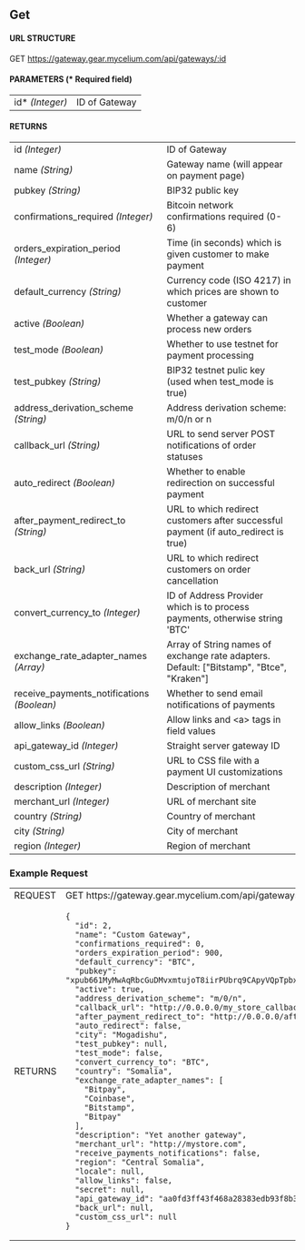 ## Get

#### URL STRUCTURE

GET https://gateway.gear.mycelium.com/api/gateways/:id

#### PARAMETERS (* Required field)

<table>
  <tr>
    <td>id* <i>(Integer)</i></td>
    <td>ID of Gateway</td>
</table>

#### RETURNS

<table>
  <tr>
    <td>id <i>(Integer)</i></td>
    <td>ID of Gateway</td>
  <tr>
    <td>name <i>(String)</i></td>
    <td>Gateway name (will appear on payment page)</td>
  <tr>
    <td>pubkey <i>(String)</i></td>
    <td>BIP32 public key</td>
  <tr>
    <td>confirmations_required <i>(Integer)</i></td>
    <td>Bitcoin network confirmations required (0-6)</td>
  <tr>
    <td>orders_expiration_period <i>(Integer)</i></td>
    <td>Time (in seconds) which is given customer to make payment</td>
  <tr>
    <td>default_currency <i>(String)</i></td>
    <td>Currency code (ISO 4217) in which prices are shown to customer</td>
  <tr>
    <td>active <i>(Boolean)</i></td>
    <td>Whether a gateway can process new orders</td>
  <tr>
    <td>test_mode <i>(Boolean)</i></td>
    <td>Whether to use testnet for payment processing</td>
  <tr>
    <td>test_pubkey <i>(String)</i></td>
    <td>BIP32 testnet pulic key (used when test_mode is true)</td>
  <tr>
    <td>address_derivation_scheme <i>(String)</i></td>
    <td>Address derivation scheme: m/0/n or n</td>
  <tr>
    <td>callback_url <i>(String)</i></td>
    <td>URL to send server POST notifications of order statuses</td>
  <tr>
    <td>auto_redirect <i>(Boolean)</i></td>
    <td>Whether to enable redirection on successful payment</td>
  <tr>
    <td>after_payment_redirect_to <i>(String)</i></td>
    <td>URL to which redirect customers after successful payment (if auto_redirect is true)</td>
  <tr>
    <td>back_url <i>(String)</i></td>
    <td>URL to which redirect customers on order cancellation</td>
  <tr>
    <td>convert_currency_to <i>(Integer)</i></td>
    <td>ID of Address Provider which is to process payments, otherwise string &#39;BTC&#39;</td>
  <tr>
    <td>exchange_rate_adapter_names <i>(Array)</i></td>
    <td>Array of String names of exchange rate adapters. Default: [&quot;Bitstamp&quot;, &quot;Btce&quot;, &quot;Kraken&quot;]</td>
  <tr>
    <td>receive_payments_notifications <i>(Boolean)</i></td>
    <td>Whether to send email notifications of payments</td>
  <tr>
    <td>allow_links <i>(Boolean)</i></td>
    <td>Allow links and &lt;a&gt; tags in field values</td>
  <tr>
    <td>api_gateway_id <i>(Integer)</i></td>
    <td>Straight server gateway ID</td>
  <tr>
    <td>custom_css_url <i>(String)</i></td>
    <td>URL to CSS file with a payment UI customizations</td>
  <tr>
    <td>description <i>(Integer)</i></td>
    <td>Description of merchant</td>
  <tr>
    <td>merchant_url <i>(Integer)</i></td>
    <td>URL of merchant site</td>
  <tr>
    <td>country <i>(String)</i></td>
    <td>Country of merchant</td>
  <tr>
    <td>city <i>(String)</i></td>
    <td>City of merchant</td>
  <tr>
    <td>region <i>(Integer)</i></td>
    <td>Region of merchant</td>
</table>

### Example Request

<table>
  <tr>
    <td>REQUEST</td>
    <td>GET https://gateway.gear.mycelium.com/api/gateways/2</td>
  <tr>
    <td>RETURNS</td>
    <td><pre><code>{
  "id": 2,
  "name": "Custom Gateway",
  "confirmations_required": 0,
  "orders_expiration_period": 900,
  "default_currency": "BTC",
  "pubkey": "xpub661MyMwAqRbcGuDMvxmtujoT8iirPUbrq9CApyVQpTpbxkFSBwNo1qubb4sYP63wD8X8NnDf4N8aKRpoa5P4PGb1H6q7rA3p9kiJn3aagva",
  "active": true,
  "address_derivation_scheme": "m/0/n",
  "callback_url": "http://0.0.0.0/my_store_callback",
  "after_payment_redirect_to": "http://0.0.0.0/after_payment",
  "auto_redirect": false,
  "city": "Mogadishu",
  "test_pubkey": null,
  "test_mode": false,
  "convert_currency_to": "BTC",
  "country": "Somalia",
  "exchange_rate_adapter_names": [
    "Bitpay",
    "Coinbase",
    "Bitstamp",
    "Bitpay"
  ],
  "description": "Yet another gateway",
  "merchant_url": "http://mystore.com",
  "receive_payments_notifications": false,
  "region": "Central Somalia",
  "locale": null,
  "allow_links": false,
  "secret": null,
  "api_gateway_id": "aa0fd3ff43f468a28383edb93f8b32e315327f9772faf6b14f3a2ee6bd726a7b",
  "back_url": null,
  "custom_css_url": null
}</code></pre></td>
</table>

